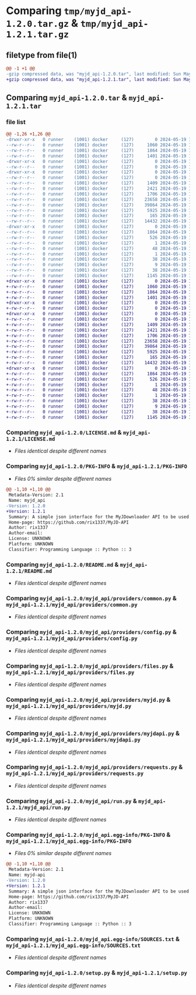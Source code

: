 # Comparing `tmp/myjd_api-1.2.0.tar.gz` & `tmp/myjd_api-1.2.1.tar.gz`

## filetype from file(1)

```diff
@@ -1 +1 @@
-gzip compressed data, was "myjd_api-1.2.0.tar", last modified: Sun May 19 11:25:51 2024, max compression
+gzip compressed data, was "myjd_api-1.2.1.tar", last modified: Sun May 19 12:58:36 2024, max compression
```

## Comparing `myjd_api-1.2.0.tar` & `myjd_api-1.2.1.tar`

### file list

```diff
@@ -1,26 +1,26 @@
-drwxr-xr-x   0 runner    (1001) docker     (127)        0 2024-05-19 11:25:51.875368 myjd_api-1.2.0/
--rw-r--r--   0 runner    (1001) docker     (127)     1060 2024-05-19 11:25:46.000000 myjd_api-1.2.0/LICENSE.md
--rw-r--r--   0 runner    (1001) docker     (127)     1864 2024-05-19 11:25:51.875368 myjd_api-1.2.0/PKG-INFO
--rw-r--r--   0 runner    (1001) docker     (127)     1401 2024-05-19 11:25:46.000000 myjd_api-1.2.0/README.md
-drwxr-xr-x   0 runner    (1001) docker     (127)        0 2024-05-19 11:25:51.871369 myjd_api-1.2.0/myjd_api/
--rw-r--r--   0 runner    (1001) docker     (127)        0 2024-05-19 11:25:46.000000 myjd_api-1.2.0/myjd_api/__init__.py
-drwxr-xr-x   0 runner    (1001) docker     (127)        0 2024-05-19 11:25:51.875368 myjd_api-1.2.0/myjd_api/providers/
--rw-r--r--   0 runner    (1001) docker     (127)        0 2024-05-19 11:25:46.000000 myjd_api-1.2.0/myjd_api/providers/__init__.py
--rw-r--r--   0 runner    (1001) docker     (127)     1409 2024-05-19 11:25:46.000000 myjd_api-1.2.0/myjd_api/providers/common.py
--rw-r--r--   0 runner    (1001) docker     (127)     2421 2024-05-19 11:25:46.000000 myjd_api-1.2.0/myjd_api/providers/config.py
--rw-r--r--   0 runner    (1001) docker     (127)     1706 2024-05-19 11:25:46.000000 myjd_api-1.2.0/myjd_api/providers/files.py
--rw-r--r--   0 runner    (1001) docker     (127)    23658 2024-05-19 11:25:46.000000 myjd_api-1.2.0/myjd_api/providers/myjd.py
--rw-r--r--   0 runner    (1001) docker     (127)    39864 2024-05-19 11:25:46.000000 myjd_api-1.2.0/myjd_api/providers/myjdapi.py
--rw-r--r--   0 runner    (1001) docker     (127)     5925 2024-05-19 11:25:46.000000 myjd_api-1.2.0/myjd_api/providers/requests.py
--rw-r--r--   0 runner    (1001) docker     (127)      165 2024-05-19 11:25:46.000000 myjd_api-1.2.0/myjd_api/providers/version.py
--rw-r--r--   0 runner    (1001) docker     (127)    14432 2024-05-19 11:25:46.000000 myjd_api-1.2.0/myjd_api/run.py
-drwxr-xr-x   0 runner    (1001) docker     (127)        0 2024-05-19 11:25:51.871369 myjd_api-1.2.0/myjd_api.egg-info/
--rw-r--r--   0 runner    (1001) docker     (127)     1864 2024-05-19 11:25:51.000000 myjd_api-1.2.0/myjd_api.egg-info/PKG-INFO
--rw-r--r--   0 runner    (1001) docker     (127)      526 2024-05-19 11:25:51.000000 myjd_api-1.2.0/myjd_api.egg-info/SOURCES.txt
--rw-r--r--   0 runner    (1001) docker     (127)        1 2024-05-19 11:25:51.000000 myjd_api-1.2.0/myjd_api.egg-info/dependency_links.txt
--rw-r--r--   0 runner    (1001) docker     (127)       48 2024-05-19 11:25:51.000000 myjd_api-1.2.0/myjd_api.egg-info/entry_points.txt
--rw-r--r--   0 runner    (1001) docker     (127)        1 2024-05-19 11:25:51.000000 myjd_api-1.2.0/myjd_api.egg-info/not-zip-safe
--rw-r--r--   0 runner    (1001) docker     (127)       38 2024-05-19 11:25:51.000000 myjd_api-1.2.0/myjd_api.egg-info/requires.txt
--rw-r--r--   0 runner    (1001) docker     (127)        9 2024-05-19 11:25:51.000000 myjd_api-1.2.0/myjd_api.egg-info/top_level.txt
--rw-r--r--   0 runner    (1001) docker     (127)       38 2024-05-19 11:25:51.875368 myjd_api-1.2.0/setup.cfg
--rw-r--r--   0 runner    (1001) docker     (127)     1145 2024-05-19 11:25:46.000000 myjd_api-1.2.0/setup.py
+drwxr-xr-x   0 runner    (1001) docker     (127)        0 2024-05-19 12:58:36.352004 myjd_api-1.2.1/
+-rw-r--r--   0 runner    (1001) docker     (127)     1060 2024-05-19 12:58:28.000000 myjd_api-1.2.1/LICENSE.md
+-rw-r--r--   0 runner    (1001) docker     (127)     1864 2024-05-19 12:58:36.352004 myjd_api-1.2.1/PKG-INFO
+-rw-r--r--   0 runner    (1001) docker     (127)     1401 2024-05-19 12:58:28.000000 myjd_api-1.2.1/README.md
+drwxr-xr-x   0 runner    (1001) docker     (127)        0 2024-05-19 12:58:36.348004 myjd_api-1.2.1/myjd_api/
+-rw-r--r--   0 runner    (1001) docker     (127)        0 2024-05-19 12:58:28.000000 myjd_api-1.2.1/myjd_api/__init__.py
+drwxr-xr-x   0 runner    (1001) docker     (127)        0 2024-05-19 12:58:36.352004 myjd_api-1.2.1/myjd_api/providers/
+-rw-r--r--   0 runner    (1001) docker     (127)        0 2024-05-19 12:58:28.000000 myjd_api-1.2.1/myjd_api/providers/__init__.py
+-rw-r--r--   0 runner    (1001) docker     (127)     1409 2024-05-19 12:58:28.000000 myjd_api-1.2.1/myjd_api/providers/common.py
+-rw-r--r--   0 runner    (1001) docker     (127)     2421 2024-05-19 12:58:28.000000 myjd_api-1.2.1/myjd_api/providers/config.py
+-rw-r--r--   0 runner    (1001) docker     (127)     1706 2024-05-19 12:58:28.000000 myjd_api-1.2.1/myjd_api/providers/files.py
+-rw-r--r--   0 runner    (1001) docker     (127)    23658 2024-05-19 12:58:28.000000 myjd_api-1.2.1/myjd_api/providers/myjd.py
+-rw-r--r--   0 runner    (1001) docker     (127)    39864 2024-05-19 12:58:28.000000 myjd_api-1.2.1/myjd_api/providers/myjdapi.py
+-rw-r--r--   0 runner    (1001) docker     (127)     5925 2024-05-19 12:58:28.000000 myjd_api-1.2.1/myjd_api/providers/requests.py
+-rw-r--r--   0 runner    (1001) docker     (127)      165 2024-05-19 12:58:28.000000 myjd_api-1.2.1/myjd_api/providers/version.py
+-rw-r--r--   0 runner    (1001) docker     (127)    14432 2024-05-19 12:58:28.000000 myjd_api-1.2.1/myjd_api/run.py
+drwxr-xr-x   0 runner    (1001) docker     (127)        0 2024-05-19 12:58:36.348004 myjd_api-1.2.1/myjd_api.egg-info/
+-rw-r--r--   0 runner    (1001) docker     (127)     1864 2024-05-19 12:58:36.000000 myjd_api-1.2.1/myjd_api.egg-info/PKG-INFO
+-rw-r--r--   0 runner    (1001) docker     (127)      526 2024-05-19 12:58:36.000000 myjd_api-1.2.1/myjd_api.egg-info/SOURCES.txt
+-rw-r--r--   0 runner    (1001) docker     (127)        1 2024-05-19 12:58:36.000000 myjd_api-1.2.1/myjd_api.egg-info/dependency_links.txt
+-rw-r--r--   0 runner    (1001) docker     (127)       48 2024-05-19 12:58:36.000000 myjd_api-1.2.1/myjd_api.egg-info/entry_points.txt
+-rw-r--r--   0 runner    (1001) docker     (127)        1 2024-05-19 12:58:36.000000 myjd_api-1.2.1/myjd_api.egg-info/not-zip-safe
+-rw-r--r--   0 runner    (1001) docker     (127)       38 2024-05-19 12:58:36.000000 myjd_api-1.2.1/myjd_api.egg-info/requires.txt
+-rw-r--r--   0 runner    (1001) docker     (127)        9 2024-05-19 12:58:36.000000 myjd_api-1.2.1/myjd_api.egg-info/top_level.txt
+-rw-r--r--   0 runner    (1001) docker     (127)       38 2024-05-19 12:58:36.352004 myjd_api-1.2.1/setup.cfg
+-rw-r--r--   0 runner    (1001) docker     (127)     1145 2024-05-19 12:58:28.000000 myjd_api-1.2.1/setup.py
```

### Comparing `myjd_api-1.2.0/LICENSE.md` & `myjd_api-1.2.1/LICENSE.md`

 * *Files identical despite different names*

### Comparing `myjd_api-1.2.0/PKG-INFO` & `myjd_api-1.2.1/PKG-INFO`

 * *Files 0% similar despite different names*

```diff
@@ -1,10 +1,10 @@
 Metadata-Version: 2.1
 Name: myjd_api
-Version: 1.2.0
+Version: 1.2.1
 Summary: A simple json interface for the MyJDownloader API to be used with Organizr
 Home-page: https://github.com/rix1337/MyJD-API
 Author: rix1337
 Author-email: 
 License: UNKNOWN
 Platform: UNKNOWN
 Classifier: Programming Language :: Python :: 3
```

### Comparing `myjd_api-1.2.0/README.md` & `myjd_api-1.2.1/README.md`

 * *Files identical despite different names*

### Comparing `myjd_api-1.2.0/myjd_api/providers/common.py` & `myjd_api-1.2.1/myjd_api/providers/common.py`

 * *Files identical despite different names*

### Comparing `myjd_api-1.2.0/myjd_api/providers/config.py` & `myjd_api-1.2.1/myjd_api/providers/config.py`

 * *Files identical despite different names*

### Comparing `myjd_api-1.2.0/myjd_api/providers/files.py` & `myjd_api-1.2.1/myjd_api/providers/files.py`

 * *Files identical despite different names*

### Comparing `myjd_api-1.2.0/myjd_api/providers/myjd.py` & `myjd_api-1.2.1/myjd_api/providers/myjd.py`

 * *Files identical despite different names*

### Comparing `myjd_api-1.2.0/myjd_api/providers/myjdapi.py` & `myjd_api-1.2.1/myjd_api/providers/myjdapi.py`

 * *Files identical despite different names*

### Comparing `myjd_api-1.2.0/myjd_api/providers/requests.py` & `myjd_api-1.2.1/myjd_api/providers/requests.py`

 * *Files identical despite different names*

### Comparing `myjd_api-1.2.0/myjd_api/run.py` & `myjd_api-1.2.1/myjd_api/run.py`

 * *Files identical despite different names*

### Comparing `myjd_api-1.2.0/myjd_api.egg-info/PKG-INFO` & `myjd_api-1.2.1/myjd_api.egg-info/PKG-INFO`

 * *Files 0% similar despite different names*

```diff
@@ -1,10 +1,10 @@
 Metadata-Version: 2.1
 Name: myjd-api
-Version: 1.2.0
+Version: 1.2.1
 Summary: A simple json interface for the MyJDownloader API to be used with Organizr
 Home-page: https://github.com/rix1337/MyJD-API
 Author: rix1337
 Author-email: 
 License: UNKNOWN
 Platform: UNKNOWN
 Classifier: Programming Language :: Python :: 3
```

### Comparing `myjd_api-1.2.0/myjd_api.egg-info/SOURCES.txt` & `myjd_api-1.2.1/myjd_api.egg-info/SOURCES.txt`

 * *Files identical despite different names*

### Comparing `myjd_api-1.2.0/setup.py` & `myjd_api-1.2.1/setup.py`

 * *Files identical despite different names*

